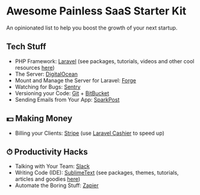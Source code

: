 # Awesome Painless SaaS Starter Kit
An opinionated list to help you boost the growth of your next startup.

## Tech Stuff

- PHP Framework: [Laravel](https://laravel.com/?utm_source=Awesome-Painless-SaaS-Starter-Kit) (see packages, tutorials, videos and other cool resources [here](https://github.com/chiraggude/awesome-laravel))
- The Server: [DigitalOcean](https://www.digitalocean.com/?utm_source=Awesome-Painless-SaaS-Starter-Kit)
- Mount and Manage the Server for Laravel: [Forge](https://forge.laravel.com/?utm_source=Awesome-Painless-SaaS-Starter-Kit)
- Watching for Bugs: [Sentry](https://sentry.io/?utm_source=Awesome-Painless-SaaS-Starter-Kit)
- Versioning your Code: [Git](https://git-scm.com/?utm_source=Awesome-Painless-SaaS-Starter-Kit) + [BitBucket](https://bitbucket.com/?utm_source=Awesome-Painless-SaaS-Starter-Kit)
- Sending Emails from Your App: [SparkPost](https://www.sparkpost.com/?utm_source=Awesome-Painless-SaaS-Starter-Kit)

## 💵 Making Money

- Billing your Clients: [Stripe](https://stripe.com/?utm_source=Awesome-Painless-SaaS-Starter-Kit) (use [Laravel Cashier](https://laravel.com/docs/cashier?utm_source=Awesome-Painless-SaaS-Starter-Kit) to speed up)

## ⏱ Productivity Hacks

- Talking with Your Team: [Slack](https://slack.com/?utm_source=Awesome-Painless-SaaS-Starter-Kit)
- Writing Code (IDE): [SublimeText](https://www.sublimetext.com/?utm_source=Awesome-Painless-SaaS-Starter-Kit) (see packages, themes, tutorials, articles and goodies [here](https://github.com/JaredCubilla/sublime))
- Automate the Boring Stuff: [Zapier](https://zapier.com/?utm_source=Awesome-Painless-SaaS-Starter-Kit)

